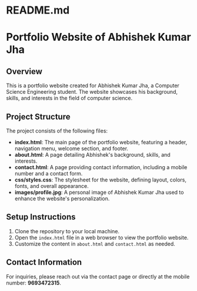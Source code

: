 # README.md

# Portfolio Website of Abhishek Kumar Jha

## Overview
This is a portfolio website created for Abhishek Kumar Jha, a Computer Science Engineering student. The website showcases his background, skills, and interests in the field of computer science.

## Project Structure
The project consists of the following files:

- **index.html**: The main page of the portfolio website, featuring a header, navigation menu, welcome section, and footer.
- **about.html**: A page detailing Abhishek's background, skills, and interests.
- **contact.html**: A page providing contact information, including a mobile number and a contact form.
- **css/styles.css**: The stylesheet for the website, defining layout, colors, fonts, and overall appearance.
- **images/profile.jpg**: A personal image of Abhishek Kumar Jha used to enhance the website's personalization.

## Setup Instructions
1. Clone the repository to your local machine.
2. Open the `index.html` file in a web browser to view the portfolio website.
3. Customize the content in `about.html` and `contact.html` as needed.

## Contact Information
For inquiries, please reach out via the contact page or directly at the mobile number: **9693472315**.